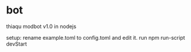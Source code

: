 # bot
thiaqu modbot v1.0 in nodejs

setup:
rename example.toml to config.toml and edit it.
run npm run-script devStart
